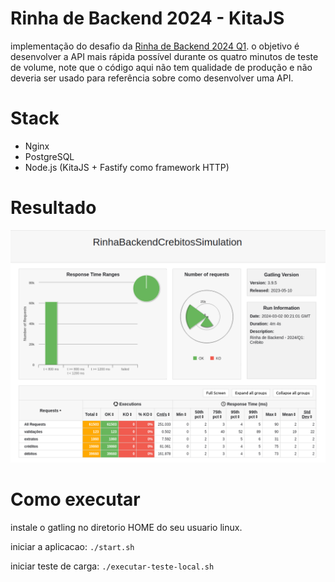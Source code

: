 # Rinha de Backend 2024 - KitaJS

implementação do desafio da [Rinha de Backend 2024 Q1](https://github.com/zanfranceschi/rinha-de-backend-2024-q1).
o objetivo é desenvolver a API mais rápida possível durante os quatro minutos de teste de volume, note que o código aqui não tem qualidade de produção e não deveria ser usado para referência sobre como desenvolver uma API.

# Stack

- Nginx
- PostgreSQL
- Node.js (KitaJS + Fastify como framework HTTP)

# Resultado

![resultado](/misc/result.png)

# Como executar

instale o gatling no diretorio HOME do seu usuario linux.

iniciar a aplicacao:
```./start.sh```

iniciar teste de carga:
```./executar-teste-local.sh```
